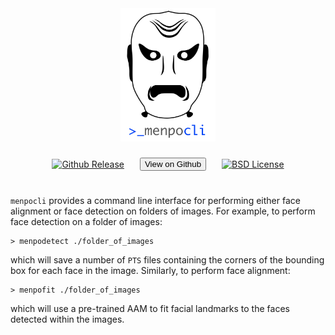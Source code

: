 <link rel="stylesheet" type="text/css"  href="../menpostyle.css">

<div style="display: flex; align-items: center; flex-direction: column;">
  <img src="../../logo/menpocli.png" alt="menpocli" width="30%" style="display: flex;">
  </br>
  <div style="display: flex; align-items: center; justify-content: center; margin-top: 4px; margin-bottom: 20px">
    <a href="https://github.com/menpo/menpocli" style="display: flex;">
      <img src="http://img.shields.io/github/release/menpo/menpocli.svg?style=flat-square" alt="Github Release"/>
    </a>
    <a style="text-decoration: none; color: grey; margin: 5px 25px;" href="https://github.com/menpo/menpocli">
      <button class="download_button">View on Github</button>
    </a>
    <a href="https://github.com/menpo/menpocli/blob/master/LICENSE.txt" style="display: flex;">
      <img src="http://img.shields.io/badge/License-BSD-green.svg" alt="BSD License"/>
    </a>
  </div>
</div>

`menpocli` provides a command line interface for performing either face alignment or face detection on folders of images. For example, to perform face detection on a folder of images:

```shell
> menpodetect ./folder_of_images
```

which will save a number of `PTS` files containing the corners of the bounding box for each face in the image. Similarly, to perform face alignment:

```shell
> menpofit ./folder_of_images
```

which will use a pre-trained AAM to fit facial landmarks to the faces detected within the images.